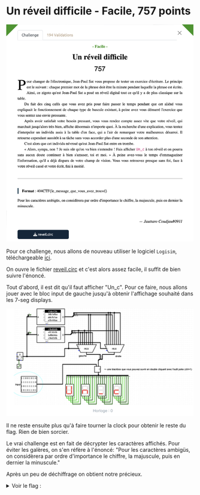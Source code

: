 # Un réveil difficile - Facile, 757 points

<img src="chall.png" width=500>

Pour ce challenge, nous allons de nouveau utiliser le logiciel `Logisim`, téléchargeable [ici](https://github.com/logisim-evolution/logisim-evolution). 

On ouvre le fichier [reveil.circ](./reveil.circ) et c'est alors assez facile, il suffit de bien suivre l'énoncé.

Tout d'abord, il est dit qu'il faut afficher "Un_c". Pour ce faire, nous allons jouer avec le bloc input de gauche jusqu'à obtenir l'affichage souhaité dans les 7-seg displays. 

<img src="circuit_input.png" width=500>


Il ne reste ensuite plus qu'à faire tourner la clock pour obtenir le reste du flag. Rien de bien sorcier.

Le vrai challenge est en fait de décrypter les caractères affichés. Pour éviter les galères, on s'en réfère à l'énoncé:
 "Pour les caractères ambigüs, on considèrera par ordre d'importance le chiffre, la majuscule, puis en dernier la minuscule."

Après un peu de déchiffrage on obtient notre précieux.

<details>
<summary>Voir le flag :</summary>

***FLAG: 404CTF{Un_cH1FFrA9e_A55e2_bi3n_d3PreCie}***
</details>